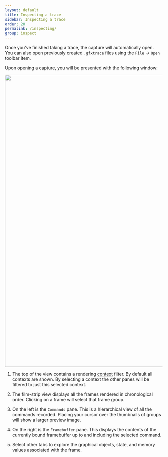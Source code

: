 ```yaml
---
layout: default
title: Inspecting a trace
sidebar: Inspecting a trace
order: 20
permalink: /inspecting/
group: inspect
---
```


Once you've finished taking a trace, the capture will automatically open. You can also open previously created `.gfxtrace` files using the `File` &rarr; `Open` toolbar item.

Upon opening a capture, you will be presented with the following window:

<img src="../images/main-view.png" width="933px"/>

<div class="callouts" markdown="block">

1. The top of the view contains a rendering [context](https://www.opengl.org/wiki/OpenGL_Context) filter. By default all contexts are shown. By selecting a context the other panes will be filtered to just this selected context.

1. The film-strip view displays all the frames rendered in chronological order. Clicking on a frame will select that frame group.

1. On the left is the `Commands` pane. This is a hierarchical view of all the commands recorded. Placing your cursor over the thumbnails of groups will show a larger preview image.

1. On the right is the `Framebuffer` pane. This displays the contents of the currently bound framebuffer up to and including the selected command.

1. Select other tabs to explore the graphical objects, state, and memory values associated with the frame.
